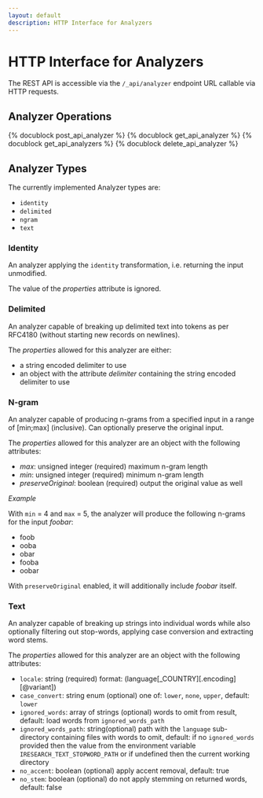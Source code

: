 ```yaml
---
layout: default
description: HTTP Interface for Analyzers
---
```

HTTP Interface for Analyzers
============================

The REST API is accessible via the `/_api/analyzer` endpoint URL callable via
HTTP requests.

Analyzer Operations
-------------------
{% docublock post_api_analyzer %}
{% docublock get_api_analyzer %}
{% docublock get_api_analyzers %}
{% docublock delete_api_analyzer %}

Analyzer Types
--------------

The currently implemented Analyzer types are:

- `identity`
- `delimited`
- `ngram`
- `text`

### Identity

An analyzer applying the `identity` transformation, i.e. returning the input
unmodified.

The value of the *properties* attribute is ignored.

### Delimited

An analyzer capable of breaking up delimited text into tokens as per RFC4180
(without starting new records on newlines).

The *properties* allowed for this analyzer are either:

- a string encoded delimiter to use
- an object with the attribute *delimiter* containing the string encoded
  delimiter to use

### N-gram

An analyzer capable of producing n-grams from a specified input in a range of
[min;max] (inclusive). Can optionally preserve the original input.

The *properties* allowed for this analyzer are an object with the following
attributes:

- *max*: unsigned integer (required) maximum n-gram length
- *min*: unsigned integer (required) minimum n-gram length
- *preserveOriginal*: boolean (required) output the original value as well

*Example*

With `min` = 4 and `max` = 5, the analyzer will produce the following n-grams
for the input *foobar*:
- foob
- ooba
- obar
- fooba
- oobar

With `preserveOriginal` enabled, it will additionally include *foobar* itself.

### Text

An analyzer capable of breaking up strings into individual words while also
optionally filtering out stop-words, applying case conversion and extracting
word stems.

The *properties* allowed for this analyzer are an object with the following
attributes:

- `locale`: string (required) format: (language[_COUNTRY][.encoding][@variant])
- `case_convert`: string enum (optional) one of: `lower`, `none`, `upper`,
  default: `lower`
- `ignored_words`: array of strings (optional) words to omit from result,
  default: load words from `ignored_words_path`
- `ignored_words_path`: string(optional) path with the `language` sub-directory
  containing files with words to omit, default: if no
  `ignored_words` provided then the value from the
  environment variable `IRESEARCH_TEXT_STOPWORD_PATH` or
  if undefined then the current working directory
- `no_accent`: boolean (optional) apply accent removal, default: true
- `no_stem`: boolean (optional) do not apply stemming on returned words,
  default: false
